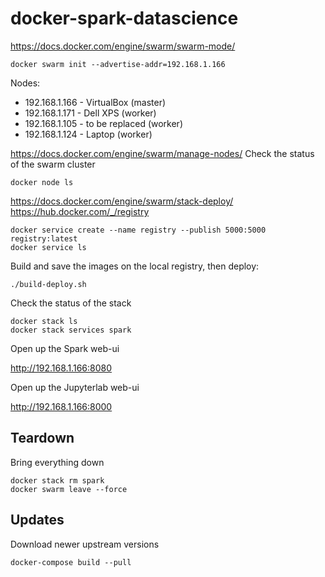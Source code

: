 # docker-spark-datascience

https://docs.docker.com/engine/swarm/swarm-mode/

```shell
docker swarm init --advertise-addr=192.168.1.166
```

Nodes:

* 192.168.1.166 - VirtualBox (master)
* 192.168.1.171 - Dell XPS (worker)
* 192.168.1.105 - to be replaced (worker)
* 192.168.1.124 - Laptop (worker)

https://docs.docker.com/engine/swarm/manage-nodes/
Check the status of the swarm cluster

```shell
docker node ls
```

https://docs.docker.com/engine/swarm/stack-deploy/
https://hub.docker.com/_/registry

```shell
docker service create --name registry --publish 5000:5000 registry:latest
docker service ls
```

Build and save the images on the local registry, then deploy:

```shell
./build-deploy.sh
```

Check the status of the stack

```shel
docker stack ls
docker stack services spark
```

Open up the Spark web-ui

http://192.168.1.166:8080

Open up the Jupyterlab web-ui

http://192.168.1.166:8000

## Teardown

Bring everything down

```shell
docker stack rm spark
docker swarm leave --force
```

## Updates

Download newer upstream versions

```shell
docker-compose build --pull
```
